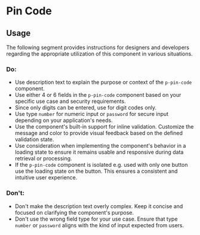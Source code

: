 # Pin Code

<TableOfContents></TableOfContents>

## Usage

The following segment provides instructions for designers and developers regarding the appropriate utilization of this
component in various situations.

### Do:

- Use description text to explain the purpose or context of the `p-pin-code` component.
- Use either 4 or 6 fields in the `p-pin-code` component based on your specific use case and security requirements.
- Since only digits can be entered, use for digit codes only.
- Use type `number` for numeric input or `password` for secure input depending on your application's needs.
- Use the component's built-in support for inline validation. Customize the message and color to provide visual feedback
  based on the defined validation state.
- Use consideration when implementing the component's behavior in a loading state to ensure it remains usable and
  responsive during data retrieval or processing.
- If the `p-pin-code` component is isolated e.g. used with only one button use the loading state on the button. This
  ensures a consistent and intuitive user experience.

### Don't:

- Don't make the description text overly complex. Keep it concise and focused on clarifying the component's purpose.
- Don't use the wrong field type for your use case. Ensure that type `number` or `password` aligns with the kind of
  input expected from users.
